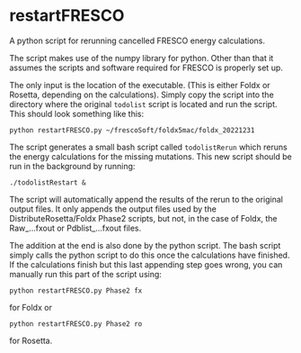 # restartFRESCO
A python script for rerunning cancelled FRESCO energy calculations. 

The script makes use of the numpy library for python.
Other than that it assumes the scripts and software required for FRESCO is properly set up. 

The only input is the location of the executable. (This is either Foldx or Rosetta, depending on the calculations). 
Simply copy the script into the directory where the original `todolist` script is located and run the script. 
This should look something like this:

```
python restartFRESCO.py ~/frescoSoft/foldx5mac/foldx_20221231
```

The script generates a small bash script called `todolistRerun` which reruns the energy calculations for the missing mutations.
This new script should be run in the background by running:

```
./todolistRestart &
```

The script will automatically append the results of the rerun to the original output files.
It only appends the output files used by the DistributeRosetta/Foldx Phase2 scripts, but not, in the case of Foldx, the Raw_...fxout or Pdblist_...fxout files. 

The addition at the end is also done by the python script. The bash script simply calls the python script to do this once the calculations have finished. 
If the calculations finish but this last appending step goes wrong, you can manually run this part of the script using:
```
python restartFRESCO.py Phase2 fx
```
for Foldx or 
```
python restartFRESCO.py Phase2 ro
```
for Rosetta.
